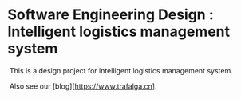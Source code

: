 # Software Engineering Design : Intelligent logistics management system



​	This is a design project for intelligent logistics management system.

​	Also see our [blog][https://www.trafalga.cn].

